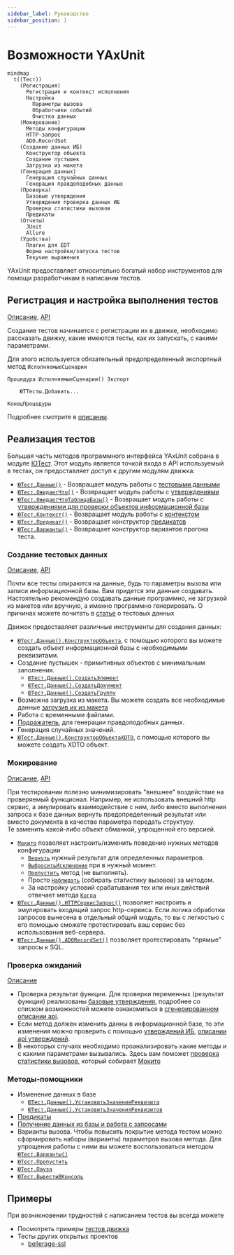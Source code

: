 ```yaml
---
sidebar_label: Руководство
sidebar_position: 1
---
```


# Возможности YAxUnit

```mermaid
mindmap
  t((Тест))
    (Регистрация)
      Регистрация и контекст исполнения
      Настройка
        Параметры вызова
        Обработчики событий
        Очистка данных
    (Мокирование)
      Методы конфигурации
      HTTP-запрос
      ADO.RecordSet
    (Создание данных ИБ)
      Конструктор объекта
      Создание пустышек
      Загрузка из макета
    (Генерация данных)
      Генерация случайных данных
      Генерация правдоподобных данных
    (Проверка)
      Базовые утверждения
      Утверждения проверка данных ИБ
      Проверка статистики вызовов
      Предикаты
    (Отчеты)
      JUnit
      Allure
    (Удобства)
      Плагин для EDT
      Форма настройки/запуска тестов
      Текучие выражения
```

YAxUnit предоставляет относительно богатый набор инструментов для помощи разработчикам в написании тестов.

## Регистрация и настройка выполнения тестов

[Описание](test-registration.md), [API](/api/ЮТТесты)

Создание тестов начинается с регистрации их в движке, необходимо рассказать движку, какие имеются тесты, как их запускать, с какими параметрами.

Для этого используется обязательный предопределенный экспортный метод `ИсполняемыеСценарии`

```bsl
Процедура ИсполняемыеСценарии() Экспорт
    
    ЮТТесты.Добавить...

КонецПроцедуры
```

Подробнее смотрите в [описании](test-registration.md).

## Реализация тестов

Большая часть методов программного интерфейса YAxUnit собрана в модуле [ЮТест](/api/ЮТест). Этот модуль является точкой входа в API используемый в тестах, он предоставляет доступ к другим модулям движка:

* [`ЮТест.Данные()`](/api/ЮТТестовыеДанные) - Возвращает модуль работы с [тестовыми данными](test-data/)
* [`ЮТест.ОжидаетЧто()`](/api/ЮТУтверждения) - Возвращает модуль работы с [утверждениями](assertions/assertions-base.md)
* [`ЮТест.ОжидаетЧтоТаблицаБазы()`](/api/ЮТУтвержденияИБ)  - Возвращает модуль работы с [утверждениями для проверки объектов информационной базы](assertions/assertions-db.md)
* [`ЮТест.Контекст()`](/api/ЮТКонтекстТеста)  - Возвращает модуль работы с [контекстом](context.md)
* [`ЮТест.Предикат()`](/api/ЮТПредикаты)  - Возвращает конструктор [предикатов](predicates.md)
* [`ЮТест.Варианты()`](/api/ЮТКонструкторВариантов)  - Возвращает конструктор вариантов прогона теста.

### Создание тестовых данных

[Описание](test-data/), [API](/api/ЮТТестовыеДанные)

Почти все тесты опираются на данные, будь то параметры вызова или записи информационной базы. Вам придется эти данные создавать.  
Настоятельно рекомендую создавать данные программно, не загрузкой из макетов или вручную, а именно программно генерировать. О причинах можете почитать в [статье](test-data/) о тестовых данных

Движок предоставляет различные инструменты для создания данных:

* [`ЮТест.Данные().КонструкторОбъекта`](/api/ЮТТестовыеДанные#конструкторобъекта), с помощью которого вы можете создать объект информационной базы с необходимыми реквизитами.
* Создание пустышек - примитивных объектов с минимальным заполнения.
  * [`ЮТест.Данные().СоздатьЭлемент`](/api/ЮТТестовыеДанные#создатьэлемент)
  * [`ЮТест.Данные().СоздатьДокумент`](/api/ЮТТестовыеДанные#создатьдокумент)
  * [`ЮТест.Данные().СоздатьГруппу`](/api/ЮТТестовыеДанные#создатьгруппу)
* Возможна загрузка из макета. Вы можете создать все необходимые данные [загрузив их из макета](test-data/load-from-templates.md)
* Работа с временными файлами.
* [Подражатель](/api/ЮТПодражатель), для генерации правдоподобных данных.
* Генерация случайных значений.
* [`ЮТест.Данные().КонструкторОбъектаXDTO`](/api/ЮТТестовыеДанные#конструкторобъектаxdto), с помощью которого вы можете создать XDTO объект.

### Мокирование

[Описание](mockito.md), [API](/api/Мокито)

При тестировании полезно минимизировать "внешнее" воздействие на проверяемый функционал. Например, не использовать внешний http сервис, а эмулировать взаимодействие с ним, либо вместо выполнения запроса к базе данных вернуть предопределенный результат или вместо документа в качестве параметра передать структуру.  
Те заменить какой-либо объект обманкой, упрощенной его версией.

* [`Мокито`](mockito.md) позволяет настроить/изменить поведение нужных методов конфигурации
  * [`Вернуть`](/api/МокитоОбучение#вернуть) нужный результат для определенных параметров.
  * [`ВыброситьИсключение`](/api/МокитоОбучение#выброситьисключение) при в нужный момент.
  * [`Пропустить`](/api/МокитоОбучение#пропустить) метод (не выполнять).
  * Просто [`Наблюдать`](/api/МокитоОбучение#наблюдать) (собирать статистику вызовов) за методом.
  * За настройку условий срабатывания тех или иных действий отвечает метода [`Когда`](/api/МокитоОбучение#когда)
* [`ЮТест.Данные().HTTPСервисЗапрос()`](/api/ЮТТестовыеДанные#httpсервисзапрос) позволяет настроить и эмулировать входящий запрос http-сервиса.
  Если логика обработки запросов вынесена в отдельный общий модуль, то вы с легкостью с его помощью сможете протестировать ваш сервис без использования веб-сервера.
* [`ЮТест.Данные().ADORecordSet()`](/api/ЮТТестовыеДанные#adorecordset) позволяет протестировать "прямые" запросы к SQL.

### Проверка ожиданий

[Описание](assertions/)

* Проверка результат функции. Для проверки переменных (результат функции) реализованы [базовые утверждения](assertions/assertions-base), подробнее со списком возможностей можете ознакомиться в [сгенерированном описании api](/api/ЮТУтверждения).
* Если метод должен изменить данны в информационной базе, то эти изменения можно проверить с помощью [утверждений ИБ](assertions/assertions-db), [описании api утверждений](/api/ЮТУтвержденияИБ).
* В некоторых случаях необходимо проанализировать какие методы и с какими параметрами вызывались. Здесь вам поможет [проверка статистики вызовов](/api/МокитоПроверки#вызовы), который собирает [Мокито](mockito)

### Методы-помощники

* Изменение данных в базе
  * [`ЮТест.Данные().УстановитьЗначениеРеквизита`](api/ЮТТестовыеДанные#установитьзначениереквизита)
  * [`ЮТест.Данные().УстановитьЗначенияРеквизитов`](api/ЮТТестовыеДанные#установитьзначенияреквизитов)
* [Предикаты](predicates.md)
* [Получение данных из базы и работа с запросами](queries.md)
* Варианты вызова. Чтобы повысить покрытие метода тестом можно сформировать наборы (варианты) параметров вызова метода. Для упрощения работы с ними вы можете воспользоваться методом [`ЮТест.Варианты()`](/api/ЮТест#варианты)
* [`ЮТест.Пропустить`](/api/ЮТест#пропустить)
* [`ЮТест.Пауза`](/api/ЮТест#пауза)
* [`ЮТест.ВывестиВКонсоль`](/api/ЮТест#вывестивконсоль)

## Примеры

При возникновении трудностей с написанием тестов вы всегда можете

* Посмотреть примеры [тестов движка](https://github.com/bia-technologies/yaxunit/tree/develop/tests/src/CommonModules)
* Тесты других открытых проектов
  * [bellerage-ssl](https://github.com/Bellerage-IT/bellerage-ssl/tree/master/src/cfe/yaxunit/src/CommonModules)
